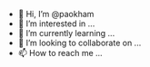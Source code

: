 - 👋 Hi, I’m @paokham
- 👀 I’m interested in ...
- 🌱 I’m currently learning ...
- 💞️ I’m looking to collaborate on ...
- 📫 How to reach me ...

<!---
paokham/paokham is a ✨ special ✨ repository because its `README.md` (this file) appears on your GitHub profile.
You can click the Preview link to take a look at your changes.
--->
